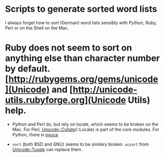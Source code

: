 # Scripts to generate sorted word lists

I always forget how to sort (German) word lists sensibly with Python,
Ruby, Perl or on the Shell on the Mac.


# Ruby does not seem to sort on anything else than character number by default. [http://rubygems.org/gems/unicode](Unicode) and [http://unicode-utils.rubyforge.org](Unicode Utils) help.

- Python and Perl do, but rely on locale, which seems to be broken on the Mac. For Perl, [Unicode::Collate](http://search.cpan.org/~sadahiro/Unicode-Collate/Collate.pm)(::Locale) is part of the core modules. For
Python, there is [pyuca](https://github.com/jtauber/pyuca).

- `sort` (both BSD and GNU) seems to be similary broken. `ucsort` from [Unicode::Tussle](http://search.cpan.org/~bdfoy/Unicode-Tussle/) can replace them.


